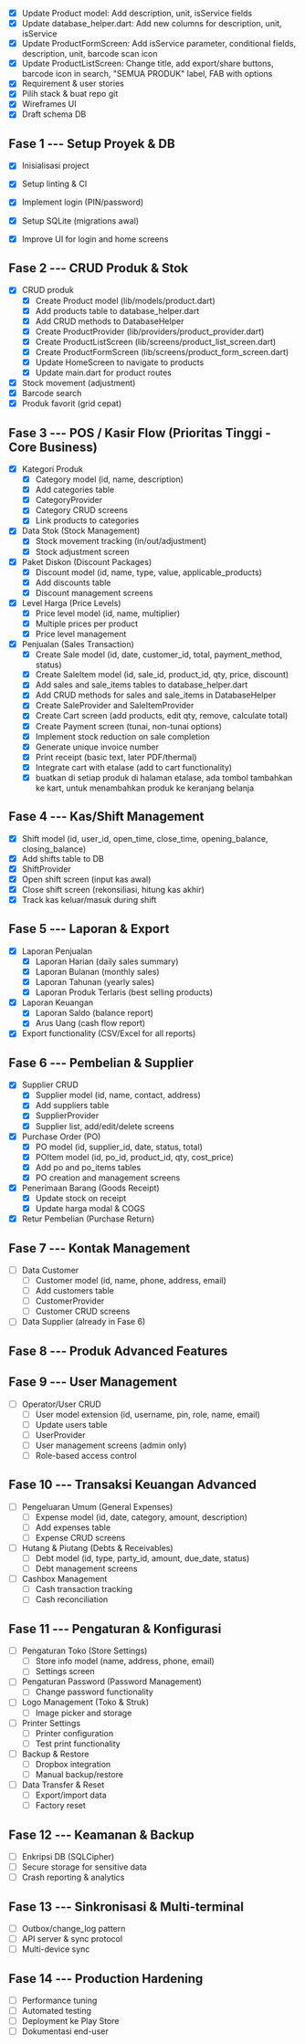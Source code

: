 - [x] Update Product model: Add description, unit, isService fields
- [x] Update database_helper.dart: Add new columns for description, unit, isService
- [x] Update ProductFormScreen: Add isService parameter, conditional fields, description, unit, barcode scan icon
- [x] Update ProductListScreen: Change title, add export/share buttons, barcode icon in search, "SEMUA PRODUK" label, FAB with options
- [x] Requirement & user stories
- [x] Pilih stack & buat repo git
- [x] Wireframes UI
- [x] Draft schema DB

## Fase 1 --- Setup Proyek & DB

- [x] Inisialisasi project
- [x] Setup linting & CI
- [x] Implement login (PIN/password)
- [x] Setup SQLite (migrations awal)
- [x] Improve UI for login and home screens




## Fase 2 --- CRUD Produk & Stok

- [x] CRUD produk
  - [x] Create Product model (lib/models/product.dart)
  - [x] Add products table to database_helper.dart
  - [x] Add CRUD methods to DatabaseHelper
  - [x] Create ProductProvider (lib/providers/product_provider.dart)
  - [x] Create ProductListScreen (lib/screens/product_list_screen.dart)
  - [x] Create ProductFormScreen (lib/screens/product_form_screen.dart)
  - [x] Update HomeScreen to navigate to products
  - [x] Update main.dart for product routes
- [x] Stock movement (adjustment)
- [x] Barcode search
- [x] Produk favorit (grid cepat)

## Fase 3 --- POS / Kasir Flow (Prioritas Tinggi - Core Business)

- [x] Kategori Produk
  - [x] Category model (id, name, description)
  - [x] Add categories table
  - [x] CategoryProvider
  - [x] Category CRUD screens
  - [x] Link products to categories
- [x] Data Stok (Stock Management)
  - [x] Stock movement tracking (in/out/adjustment)
  - [x] Stock adjustment screen
- [x] Paket Diskon (Discount Packages)
  - [x] Discount model (id, name, type, value, applicable_products)
  - [x] Add discounts table
  - [x] Discount management screens
- [x] Level Harga (Price Levels)
  - [x] Price level model (id, name, multiplier)
  - [x] Multiple prices per product
  - [x] Price level management

- [x] Penjualan (Sales Transaction)
  - [x] Create Sale model (id, date, customer_id, total, payment_method, status)
  - [x] Create SaleItem model (id, sale_id, product_id, qty, price, discount)
  - [x] Add sales and sale_items tables to database_helper.dart
  - [x] Add CRUD methods for sales and sale_items in DatabaseHelper
  - [x] Create SaleProvider and SaleItemProvider
  - [x] Create Cart screen (add products, edit qty, remove, calculate total)
  - [x] Create Payment screen (tunai, non-tunai options)
  - [x] Implement stock reduction on sale completion
  - [x] Generate unique invoice number
  - [x] Print receipt (basic text, later PDF/thermal)
  - [x] Integrate cart with etalase (add to cart functionality)
  - [x] buatkan di setiap produk di halaman etalase, ada tombol tambahkan ke kart, untuk menambahkan produk ke keranjang belanja

## Fase 4 --- Kas/Shift Management

- [x] Shift model (id, user_id, open_time, close_time, opening_balance, closing_balance)
- [x] Add shifts table to DB
- [x] ShiftProvider
- [x] Open shift screen (input kas awal)
- [x] Close shift screen (rekonsiliasi, hitung kas akhir)
- [x] Track kas keluar/masuk during shift

## Fase 5 --- Laporan & Export

- [x] Laporan Penjualan
  - [x] Laporan Harian (daily sales summary)
  - [x] Laporan Bulanan (monthly sales)
  - [x] Laporan Tahunan (yearly sales)
  - [x] Laporan Produk Terlaris (best selling products)
- [x] Laporan Keuangan
  - [x] Laporan Saldo (balance report)
  - [x] Arus Uang (cash flow report)
- [x] Export functionality (CSV/Excel for all reports)

## Fase 6 --- Pembelian & Supplier

- [x] Supplier CRUD
  - [x] Supplier model (id, name, contact, address)
  - [x] Add suppliers table
  - [x] SupplierProvider
  - [x] Supplier list, add/edit/delete screens
- [x] Purchase Order (PO)
  - [x] PO model (id, supplier_id, date, status, total)
  - [x] POItem model (id, po_id, product_id, qty, cost_price)
  - [x] Add po and po_items tables
  - [x] PO creation and management screens
- [x] Penerimaan Barang (Goods Receipt)
  - [x] Update stock on receipt
  - [x] Update harga modal & COGS
- [x] Retur Pembelian (Purchase Return)

## Fase 7 --- Kontak Management

- [ ] Data Customer
  - [ ] Customer model (id, name, phone, address, email)
  - [ ] Add customers table
  - [ ] CustomerProvider
  - [ ] Customer CRUD screens
- [ ] Data Supplier (already in Fase 6)

## Fase 8 --- Produk Advanced Features



## Fase 9 --- User Management

- [ ] Operator/User CRUD
  - [ ] User model extension (id, username, pin, role, name, email)
  - [ ] Update users table
  - [ ] UserProvider
  - [ ] User management screens (admin only)
  - [ ] Role-based access control

## Fase 10 --- Transaksi Keuangan Advanced

- [ ] Pengeluaran Umum (General Expenses)
  - [ ] Expense model (id, date, category, amount, description)
  - [ ] Add expenses table
  - [ ] Expense CRUD screens
- [ ] Hutang & Piutang (Debts & Receivables)
  - [ ] Debt model (id, type, party_id, amount, due_date, status)
  - [ ] Debt management screens
- [ ] Cashbox Management
  - [ ] Cash transaction tracking
  - [ ] Cash reconciliation

## Fase 11 --- Pengaturan & Konfigurasi

- [ ] Pengaturan Toko (Store Settings)
  - [ ] Store info model (name, address, phone, email)
  - [ ] Settings screen
- [ ] Pengaturan Password (Password Management)
  - [ ] Change password functionality
- [ ] Logo Management (Toko & Struk)
  - [ ] Image picker and storage
- [ ] Printer Settings
  - [ ] Printer configuration
  - [ ] Test print functionality
- [ ] Backup & Restore
  - [ ] Dropbox integration
  - [ ] Manual backup/restore
- [ ] Data Transfer & Reset
  - [ ] Export/import data
  - [ ] Factory reset

## Fase 12 --- Keamanan & Backup

- [ ] Enkripsi DB (SQLCipher)
- [ ] Secure storage for sensitive data
- [ ] Crash reporting & analytics

## Fase 13 --- Sinkronisasi & Multi-terminal

- [ ] Outbox/change_log pattern
- [ ] API server & sync protocol
- [ ] Multi-device sync

## Fase 14 --- Production Hardening

- [ ] Performance tuning
- [ ] Automated testing
- [ ] Deployment ke Play Store
- [ ] Dokumentasi end-user
